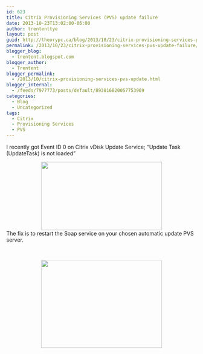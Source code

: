 ```yaml
---
id: 623
title: Citrix Provisioning Services (PVS) update failure
date: 2013-10-23T13:02:00-06:00
author: trententtye
layout: post
guid: http://theorypc.ca/blog/2013/10/23/citrix-provisioning-services-pvs-update-failure/
permalink: /2013/10/23/citrix-provisioning-services-pvs-update-failure/
blogger_blog:
  - trentent.blogspot.com
blogger_author:
  - Trentent
blogger_permalink:
  - /2013/10/citrix-provisioning-services-pvs-update.html
blogger_internal:
  - /feeds/7977773/posts/default/893816820057753969
categories:
  - Blog
  - Uncategorized
tags:
  - Citrix
  - Provisioning Services
  - PVS
---
```

I recently got Event ID 0 on Citrix vDisk Update Service; &#8220;Update Task (UpdateTask) is not loaded&#8221;

<div style="clear: both; text-align: center;">
</div>

<div style="clear: both; text-align: center;">
  <a style="margin-left: 1em; margin-right: 1em;" href="http://3.bp.blogspot.com/-yqDxvZxR6Nk/UmgPjRth25I/AAAAAAAAAZM/pCvvf_VKchI/s1600/1.PNG"><img src="http://3.bp.blogspot.com/-yqDxvZxR6Nk/UmgPjRth25I/AAAAAAAAAZM/pCvvf_VKchI/s320/1.PNG" width="320" height="181" border="0" /></a>
</div>

<div style="clear: both; text-align: center;">
</div>

<div style="clear: both; text-align: center;">
</div>

<div style="text-align: left;">
</div>

<div style="text-align: left;">
  The fix is to restart the Soap service on your chosen automatic update PVS server.
</div>

&nbsp;

<div style="clear: both; text-align: center;">
  <a style="margin-left: 1em; margin-right: 1em;" href="http://2.bp.blogspot.com/-hvxBTD6a9ek/UmgPjyuLTvI/AAAAAAAAAZU/359xeUeOSzE/s1600/2.png"><img src="http://2.bp.blogspot.com/-hvxBTD6a9ek/UmgPjyuLTvI/AAAAAAAAAZU/359xeUeOSzE/s320/2.png" width="320" height="233" border="0" /></a>
</div>

&nbsp;

<div style="clear: both; text-align: center;">
</div>

&nbsp;

<!-- AddThis Advanced Settings generic via filter on the_content -->

<!-- AddThis Share Buttons generic via filter on the_content -->